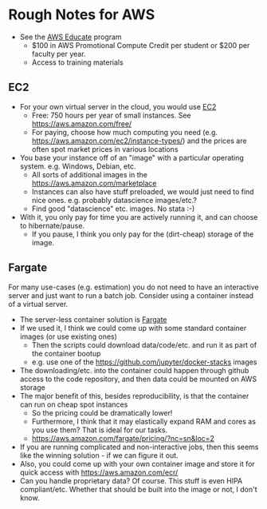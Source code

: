 # Rough Notes for AWS

- See the [AWS Educate](https://aws.amazon.com/education/awseducate/) program
  - $100 in AWS Promotional Compute Credit per student or $200 per faculty per year.
  - Access to training materials

## EC2

- For your own virtual server in the cloud, you would use [EC2](https://aws.amazon.com/ec2/)
  - Free: 750 hours per year of small instances.  See https://aws.amazon.com/free/
  - For paying, choose how much computing you need (e.g. https://aws.amazon.com/ec2/instance-types/) and the prices are often spot market prices in various locations
- You base your instance off of an "image" with a particular operating system.  e.g. Windows, Debian, etc.
  - All sorts of additional images in the https://aws.amazon.com/marketplace
  - Instances can also have stuff preloaded, we would just need to find nice ones.  e.g. probably datascience images/etc.?
  - Find good "datascience" etc. images.  No stata :-)
- With it, you only pay for time you are actively running it, and can choose to hibernate/pause.
   - If you pause, I think you only pay for the (dirt-cheap) storage of the image.

## Fargate
For many use-cases (e.g. estimation) you do not need to have an interactive server and just want to run a batch job.  Consider using a container instead of a virtual server.

- The server-less container solution is [Fargate](https://aws.amazon.com/fargate/)
- If we used it, I think we could come up with some standard container images (or use existing ones)
  - Then the scripts could download data/code/etc. and run it as part of the container bootup
  - e.g. use one of the https://github.com/jupyter/docker-stacks images
- The downloading/etc. into the container could happen through github access to the code repository, and then data could be mounted on AWS storage
- The major benefit of this, besides reproducibility, is that the container can run on cheap spot instances
  - So the pricing could be dramatically lower!
  - Furthermore, I think that it may elastically expand RAM and cores as you use them?  That is ideal for our tasks.
  - https://aws.amazon.com/fargate/pricing/?nc=sn&loc=2
- If you are running complicated and non-interactive jobs, then this seems like the winning solution - if we can figure it out.
- Also, you could come up with your own container image and store it for quick access with https://aws.amazon.com/ecr/
- Can you handle proprietary data?  Of course.  This stuff is even HIPA compliant/etc.  Whether that should be built into the image or not, I don't know.
